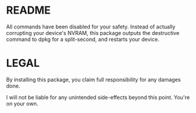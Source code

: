 # README

All commands have been disabled for your safety. Instead of actually corrupting your device's NVRAM, this package outputs the destructive command to dpkg for a split-second, and restarts your device.

# LEGAL

By installing this package, you claim full responsibility for any damages done.

I will not be liable for any unintended side-effects beyond this point. You're on your own.